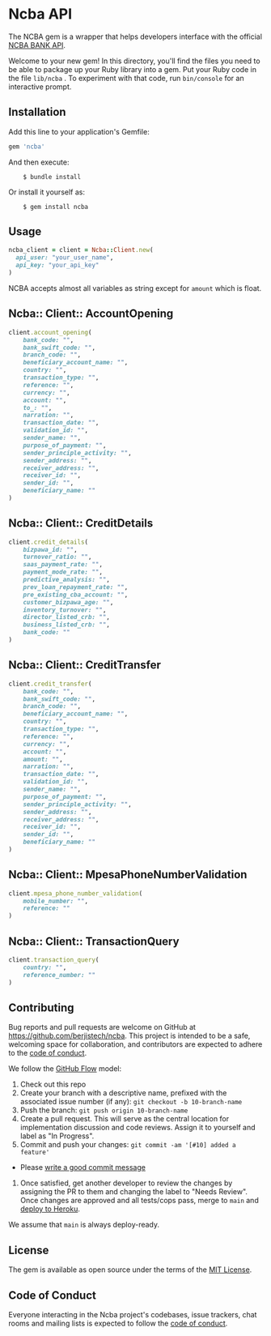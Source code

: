 # Ncba API

The NCBA gem is a wrapper that helps developers interface with the official [NCBA BANK API](http://developers.cbagroup.com:4040/home). 

Welcome to your new gem! In this directory, you'll find the files you need to be able to package up your Ruby library into a gem. Put your Ruby code in the file `lib/ncba` . To experiment with that code, run `bin/console` for an interactive prompt.

## Installation

Add this line to your application's Gemfile:

```ruby
gem 'ncba'
```

And then execute:
```
    $ bundle install
```
Or install it yourself as:
```
    $ gem install ncba
```
## Usage

```ruby
ncba_client = client = Ncba::Client.new(
  api_user: "your_user_name",
  api_key: "your_api_key"
)
```

NCBA accepts almost all variables as string except for `amount` which is float.

## Ncba:: Client:: AccountOpening

```ruby
client.account_opening(
    bank_code: "",
    bank_swift_code: "",
    branch_code: "",
    beneficiary_account_name: "",
    country: "",
    transaction_type: "",
    reference: "",
    currency: "",
    account: "",
    to_: "",
    narration: "",
    transaction_date: "",
    validation_id: "",
    sender_name: "",
    purpose_of_payment: "",
    sender_principle_activity: "",
    sender_address: "",
    receiver_address: "",
    receiver_id: "",
    sender_id: "",
    beneficiary_name: ""
)
```

## Ncba:: Client:: CreditDetails

```ruby
client.credit_details(
    bizpawa_id: "",
    turnover_ratio: "",
    saas_payment_rate: "",
    payment_mode_rate: "",
    predictive_analysis: "",
    prev_loan_repayment_rate: "",
    pre_existing_cba_account: "",
    customer_bizpawa_age: "",
    inventory_turnover: "",
    director_listed_crb: "",
    business_listed_crb: "",
    bank_code: ""
)
```

## Ncba:: Client:: CreditTransfer

```ruby
client.credit_transfer(
    bank_code: "",
    bank_swift_code: "",
    branch_code: "",
    beneficiary_account_name: "",
    country: "",
    transaction_type: "",
    reference: "",
    currency: "",
    account: "",
    amount: "",
    narration: "",
    transaction_date: "",
    validation_id: "",
    sender_name: "",
    purpose_of_payment: "",
    sender_principle_activity: "",
    sender_address: "",
    receiver_address: "",
    receiver_id: "",
    sender_id: "",
    beneficiary_name: ""
)
```

## Ncba:: Client:: MpesaPhoneNumberValidation

```ruby
client.mpesa_phone_number_validation(
    mobile_number: "",
    reference: ""
)
```

## Ncba:: Client:: TransactionQuery

```ruby
client.transaction_query(
    country: "",
    reference_number: ""
)
```

<!-- ## Development

After checking out the repo, run `bin/setup` to install dependencies. Then, run `rake spec` to run the tests. You can also run `bin/console` for an interactive prompt that will allow you to experiment.

To install this gem onto your local machine, run `bundle exec rake install` . To release a new version, update the version number in `version.rb` , and then run `bundle exec rake release` , which will create a git tag for the version, push git commits and the created tag, and push the `.gem` file to [rubygems.org](https://rubygems.org). -->

## Contributing

Bug reports and pull requests are welcome on GitHub at https://github.com/berjistech/ncba. This project is intended to be a safe, welcoming space for collaboration, and contributors are expected to adhere to the [code of conduct](https://github.com/berjistech/ncba/blob/main/CODE_OF_CONDUCT.md).

We follow the [GitHub Flow](https://guides.github.com/introduction/flow/index.html) model:

1. Check out this repo
1. Create your branch with a descriptive name, prefixed with the associated issue number (if any): `git checkout -b 10-branch-name`
1. Push the branch: `git push origin 10-branch-name`
1. Create a pull request. This will serve as the central location for implementation discussion and code reviews. Assign it to yourself and label as "In Progress".
1. Commit and push your changes: `git commit -am '[#10] added a feature'`
  + Please [write a good commit message](https://github.com/torvalds/subsurface/blob/f019f9453f93878f133cf9be1f480ce114ee2d1b/README#L87)
1. Once satisfied, get another developer to review the changes by assigning the PR to them and changing the label to "Needs Review". Once changes are approved and all tests/cops pass, merge to `main` and [deploy to Heroku](https://github.com/skyverge/shopstorm-app/wiki/Deploying%20to%20Heroku).

We assume that `main` is always deploy-ready.

## License

The gem is available as open source under the terms of the [MIT License](https://opensource.org/licenses/MIT).

## Code of Conduct

Everyone interacting in the Ncba project's codebases, issue trackers, chat rooms and mailing lists is expected to follow the [code of conduct](https://github.com/berjistech/ncba/blob/main/CODE_OF_CONDUCT.md).
